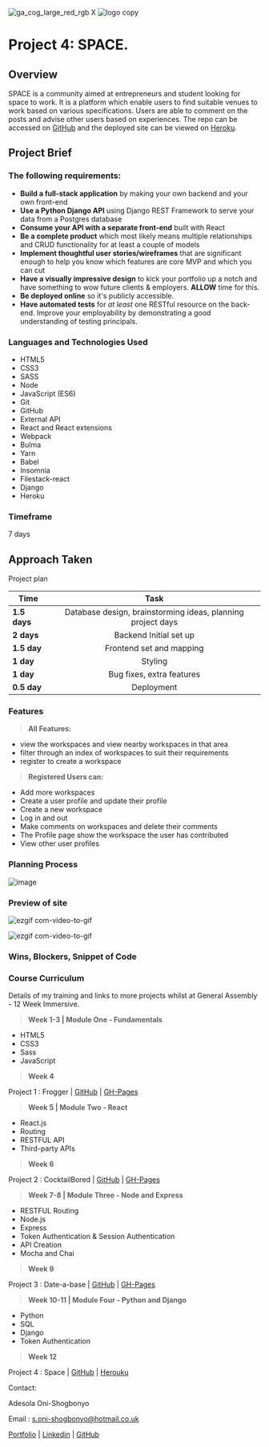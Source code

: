 ![ga_cog_large_red_rgb](https://cloud.githubusercontent.com/assets/40461/8183776/469f976e-1432-11e5-8199-6ac91363302b.png) X ![logo copy](https://user-images.githubusercontent.com/43203736/64976059-55607180-d8a8-11e9-8504-8f64563a818d.png)

# Project 4: SPACE.

## Overview
SPACE is a community aimed at entrepreneurs and student looking for space to work. It is a platform which enable users to find suitable venues to work based on various specifications. Users are able to comment on the posts and advise other users based on experiences. The repo can be accessed on [GitHub](https://github.com/Iamshola/project-04) and the deployed site can be viewed on [Heroku](https://space-project04.herokuapp.com/).

## Project Brief

### The following requirements:

* **Build a full-stack application** by making your own backend and your own front-end
* **Use a Python Django API** using Django REST Framework to serve your data from a Postgres database
* **Consume your API with a separate front-end** built with React
* **Be a complete product** which most likely means multiple relationships and CRUD functionality for at least a couple of models
* **Implement thoughtful user stories/wireframes** that are significant enough to help you know which features are core MVP and which you can cut
* **Have a visually impressive design** to kick your portfolio up a notch and have something to wow future clients & employers. **ALLOW** time for this.
* **Be deployed online** so it's publicly accessible.
* **Have automated tests** for _at least_ one RESTful resource on the back-end. Improve your employability by demonstrating a good understanding of testing principals.

### Languages and Technologies Used
* HTML5
* CSS3
* SASS
* Node
* JavaScript (ES6)
* Git
* GitHub
* External API
* React and React extensions
* Webpack
* Bulma
* Yarn
* Babel
* Insomnia
* Filestack-react
* Django
* Heroku

### Timeframe
7 days


## Approach Taken

 Project plan

| Time      | Task         |
| ------------- |:-------------:|
| **1.5 days**    | Database design, brainstorming ideas, planning project days   |
| **2  days**     | Backend Initial set up      |
| **1.5 day**  | Frontend set and mapping      |
| **1 day**  | Styling    |
| **1 day** | Bug fixes, extra features     |
| **0.5 day** | Deployment     |


### Features

> **All Features:**

  - view the workspaces and view nearby workspaces in that area
  - filter through an index of workspaces to suit their requirements
  - register to create a workspace

> **Registered Users can:**

  - Add more workspaces
  - Create a user profile and update their profile
  - Create a new workspace
  - Log in and out
  - Make comments on workspaces and delete their comments
  - The Profile page show the workspace the user has contributed
  - View other user profiles


### Planning Process
![image](https://user-images.githubusercontent.com/43203736/64778972-d8a26000-d554-11e9-8605-929af37d07d8.png)


### Preview of site

![ezgif com-video-to-gif](https://user-images.githubusercontent.com/43203736/64976881-3c58c000-d8aa-11e9-86a0-a22b358c4cb2.gif)

![ezgif com-video-to-gif](https://user-images.githubusercontent.com/43203736/64978066-8b9ff000-d8ac-11e9-8af5-3a69c68a05c1.gif)


### Wins, Blockers, Snippet of Code





### Course Curriculum
  Details of my training and links to more projects whilst at General Assembly -  12 Week Immersive.

> **Week 1-3 | Module One - Fundamentals**

  - HTML5
  - CSS3
  - Sass
  - JavaScript


> **Week 4**

  Project 1 : Frogger  | [GitHub](https://github.com/Iamshola/project-01) | [GH-Pages](https://iamshola.github.io/project-01/)

>**Week 5 | Module Two - React**

  - React.js
  - Routing
  - RESTFUL API
  - Third-party APIs

>**Week 6**

  Project 2 : CocktailBored  | [GitHub](https://github.com/Iamshola/Project3) | [GH-Pages](https://iamshola.github.io/Project-2/#/)

>**Week 7-8 | Module Three - Node and Express**

  - RESTFUL Routing
  - Node.js
  - Express
  - Token Authentication & Session Authentication
  - API Creation
  - Mocha and Chai

>**Week 9**

  Project 3 : Date-a-base | [GitHub](https://github.com/Iamshola/Project3) | [GH-Pages](https://iamshola.github.io/Project-2/#/)

>**Week 10-11 | Module Four - Python and Django**

  - Python
  - SQL
  - Django
  - Token Authentication

>**Week 12**

  Project 4 : Space | [GitHub](https://github.com/Iamshola/project-04) | [Herouku](https://date-a-base-aos.herokuapp.com/#/)


  Contact:

  Adesola Oni-Shogbonyo

  Email : s.oni-shogbonyo@hotmail.co.uk

  [Portfolio](https://iamshola.github.io/) | [Linkedin](https://www.linkedin.com/in/adesola-oni-shogbonyo/) | [GitHub](https://github.com/Iamshola)
